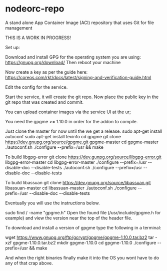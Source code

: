 # nodeorc-repo
A stand alone App Container Image (ACI) repository that uses Git for file management


THIS IS A WORK IN PROGRESS!

Set up:

Download and install GPG for the operating system you are using:
https://gnupg.org/download/
Then reboot your machine

Now create a key as per the guide here: https://coreos.com/rkt/docs/latest/signing-and-verification-guide.html

Edit the config for the service.

Start the service, it will create the git repo. Now place the public key in the git repo that was created and commit. 

You can upload container images via the service UI at the ur;

You need the gpgme >= 1.10.0 in order for the addon to compile.

Just clone the master for now until the we get a release.
sudo apt-get install autoconf
sudo apt-get install texinfo
cd gpgme
git clone https://dev.gnupg.org/source/gpgme.git gpgme-master
cd gpgme-master
./autoconf.sh
./configure --prefix=/usr && make

To build libgpg-error
git clone https://dev.gunpg.org/source/libgpg-error.git libgpg-error-master
cd libgpg-error-master
./configure --prefix=/usr --disable-doc --disable-tests
./autoconf.sh
./configure --prefix=/usr --disable-doc --disable-tests

To build libassuan
git clone https://dev.gnupg.org/source/libassuan.git libassuan-master
cd libassuan-master
./autoconf.sh
./configure --prefix=/usr --disable-doc --disable-tests

Eventually you will use the instructions below.

sudo find / -name "gpgme.h"
Open the found file (/usr/include/gpgme.h for example) and view the version near the top of the header file.

To download and install a version of gpgme type the following in a terminal:

wget https://www.gnupg.org/ftp/gcrypt/gpgme/gpgme-1.10.0.tar.bz2
tar -xzf gpgme-1.10.0.tar.bz2
mkdir gpgme-1.10.0
cd gpgme-1.10.0
./configure --prefix=/usr && make

And when the right binaries finally make it into the OS you wont have to do any of that crap above.
